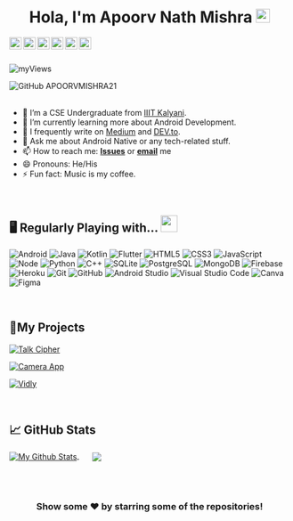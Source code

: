  <div align="center">
  
# Hola, I'm Apoorv Nath Mishra <img src="https://media.giphy.com/media/hvRJCLFzcasrR4ia7z/giphy.gif" width="25px">
  
  </div>
<!-- <p align="left"> <img src="https://komarev.com/ghpvc/?username=APOORVMISHRA21&label=Profile Views&color=blue&style=plastic" alt="iampawan" /> </p> --> 

<a href="https://www.linkedin.com/in/apoorv-mishra-2101/">
  <img align="left" alt="My LinkedIn" width="22px" src="https://cdn.jsdelivr.net/npm/simple-icons@v3/icons/linkedin.svg" />
</a>
<a href="https://github.com/APOORVMISHRA21">
  <img align="left" alt="My Github" width="22px" src="https://cdn.jsdelivr.net/npm/simple-icons@v3/icons/github.svg" />
</a>
<a href="https://dev.to/apoorvmishra21">
  <img align="left" alt="My DEV.to" width="22px" src="https://cdn.jsdelivr.net/npm/simple-icons@3.13.0/icons/dev-dot-to.svg" />
</a>
<a href="https://instagram.com/apoorv.01_/">
  <img align="left" alt="My Instagram" width="22px" src="https://cdn.jsdelivr.net/npm/simple-icons@v3/icons/instagram.svg" />
</a>
<a href="https://www.facebook.com/apoorv.mishra.1253">
  <img align="left" alt="My Facebook" width="22px" src="https://cdn.jsdelivr.net/npm/simple-icons@v3/icons/facebook.svg" />
</a>
<a href="https://www.youtube.com/channel/UCZwwvbojug3Twq-agMmslNg/">
  <img align="left" alt="Pawan's Youtube" width="22px" src="https://cdn.jsdelivr.net/npm/simple-icons@v3/icons/youtube.svg" />
</a>
<br>
<br>

<p align="left"> <img src="https://komarev.com/ghpvc/?username=APOORVMISHRA21&label=Profile Views&color=blue&theme=dark&style=flat-square" alt="myViews" /> </p>

![GitHub APOORVMISHRA21](https://img.shields.io/github/followers/APOORVMISHRA21?label=Followers&style=flat-square)
<br><br>

- 🏦 I’m a CSE Undergraduate from [IIIT Kalyani](http://iiitkalyani.ac.in/).
- 🌱 I’m currently learning more about Android Development.
- 📝 I frequently write on [Medium](https://armaanmishraapoorv.medium.com/) and [DEV.to](https://dev.to/apoorvmishra21).
- 💬 Ask me about Android Native or any tech-related stuff.
- 📫 How to reach me: <a href="https://github.com/APOORVMISHRA21/APOORVMISHRA21/issues/new"><b>Issues</b></a>
or <a href="mailto:armaanmishraapoorv@gmail.com"><b>email</b></a> me
- 😄 Pronouns: He/His
- ⚡ Fun fact: Music is my coffee.
<br>

## 🖥️ Regularly Playing with... <img src="https://media.giphy.com/media/WUlplcMpOCEmTGBtBW/giphy.gif" width="30">

![Android](https://img.shields.io/badge/-Android-black?style=flat-square&logo=Android)
![Java](https://img.shields.io/badge/-Java-black?style=flat-square&logo=Java)
![Kotlin](https://img.shields.io/badge/-Kotlin-black?style=flat-square&logo=Kotlin)
![Flutter](https://img.shields.io/badge/-Flutter-black?style=flat-square&logo=Flutter)
![HTML5](https://img.shields.io/badge/-HTML5-black?style=flat-square&logo=html5&logoColor=white)
![CSS3](https://img.shields.io/badge/-CSS3-black?style=flat-square&logo=css3)
![JavaScript](https://img.shields.io/badge/-JavaScript-black?style=flat-square&logo=JavaScript)
![Node](https://img.shields.io/badge/-NodeJS-black?style=flat-square&logo=Node.js)
![Python](https://img.shields.io/badge/-Python-black?style=flat-square&logo=Python)
![C++](https://img.shields.io/badge/-C++-black?style=flat-square&logo=c)
![SQLite](https://img.shields.io/badge/-SQLite-black?style=flat-square&logo=SQLite)
![PostgreSQL](https://img.shields.io/badge/-PostgreSQL-black?style=flat-square&logo=postgresql)
![MongoDB](https://img.shields.io/badge/-MongoDB-black?style=flat-square&logo=MongoDB)
![Firebase](https://img.shields.io/badge/-Firebase-black?style=flat-square&logo=Firebase)
![Heroku](https://img.shields.io/badge/-Heroku-black?style=flat-square&logo=heroku)
![Git](https://img.shields.io/badge/-Git-black?style=flat-square&logo=git)
![GitHub](https://img.shields.io/badge/-GitHub-black?style=flat-square&logo=github)
![Android Studio](https://img.shields.io/badge/-Android_Studio-black?style=flat-square&logo=Android-Studio)
![Visual Studio Code](https://img.shields.io/badge/-Visual_Studio_Code-black?style=flat-square&logo=Visual-Studio-Code)
![Canva](https://img.shields.io/badge/-Canva-black?style=flat-square&logo=Canva)
![Figma](https://img.shields.io/badge/-Figma-black?style=flat-square&logo=Figma)


<br>

## 📂My Projects

[![Talk Cipher](https://github-readme-stats.vercel.app/api/pin/?username=APOORVMISHRA21&repo=talkCipher&show_owner=true&theme=dark)](https://github.com/APOORVMISHRA21/talkCipher)


[![Camera App](https://github-readme-stats.vercel.app/api/pin/?username=APOORVMISHRA21&repo=cameraApp&show_owner=true&theme=dark)](https://github.com/APOORVMISHRA21/cameraApp)


[![Vidly](https://github-readme-stats.vercel.app/api/pin/?username=APOORVMISHRA21&repo=vidly&show_owner=true&theme=dark)](https://github.com/APOORVMISHRA21/vidly)

<br>

## &#x1f4c8; GitHub Stats

<a href="https://github.com/APOORVMISHRA21">
<img align="center" src="https://github-readme-stats.vercel.app/api?username=APOORVMISHRA21&&show_icons=true&title_color=ffc857&icon_color=8ac926&text_color=daf7dc&bg_color=151515" alt="My Github Stats">
  </a>
&nbsp &nbsp &nbsp
<a href="https://github.com/APOORVMISHRA21">
  <img align="center" size="50px" src="https://github-readme-stats.vercel.app/api/top-langs/?username=APOORVMISHRA21&theme=dark&&show_icons=true&title_color=ffc857&icon_color=8ac926&text_color=daf7dc&bg_color=151515" />
</a>

<br><br>

<div align="center">

### Show some ❤️ by starring some of the repositories!

</div>
<!--
**APOORVMISHRA21/APOORVMISHRA21** is a ✨ _special_ ✨ repository because its `README.md` (this file) appears on your GitHub profile.

Here are some ideas to get you started:

- 🔭 I’m currently working on ...
- 🌱 I’m currently learning ...
- 👯 I’m looking to collaborate on ...
- 🤔 I’m looking for help with ...
- 💬 Ask me about ...
- 📫 How to reach me: ...
- 😄 Pronouns: ...
- ⚡ Fun fact: ...
-->
